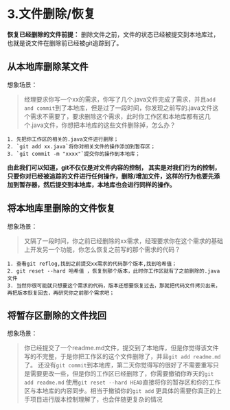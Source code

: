 # 3.文件删除/恢复

**恢复已经删除的文件前提：** 删除文件之前，文件的状态已经被提交到本地库过，也就是说文件在删除前已经被git追踪到了。

## 从本地库删除某文件

想象场景：
>经理要求你写一个xx的需求，你写了几个.java文件完成了需求，并且`add and commit`到了本地库，但是过了一段时间，你发现之前写的.java文件这个需求不需要了，要求删除这个需求，此时你工作区和本地库都有这几个.java文件，你想把本地库的这些文件删除掉，怎么办？

```
1. 先把你工作区的相关的.java文件进行删除；
2. `git add xx.java`将你对相关文件的操作添加到暂存区；
3. `git commit -m "xxxx"`提交你的操作到本地库；
```

**由此我们可以知道，git不仅仅是对文件内容的控制，
其实是对我们行为的控制，只要你对已经被追踪的文件进行任何操作，删除/增加文件，这样的行为也要先添加到暂存器，然后提交到本地库，本地库也会进行同样的操作。**

## 将本地库里删除的文件恢复

想象场景：
>又隔了一段时间，你之前已经删除的xx需求，经理要求你在这个需求的基础上开发另一个功能，你怎么恢复之前写的那个需求的代码？

```
1. 查看git reflog,找到之前提交xx需求的代码那个版本,找到哈希值；
2. git reset --hard 哈希值 ，恢复到那个版本，此时你工作区就有了之前删除的.java文件
3. 当然你很可能就只想要这个需求的代码，版本还想要恢复过去，那就把代码文件拷贝出来，再把版本恢复回去，再研究你之前那个需求吧；
```

## 将暂存区删除的文件找回

想象场景：
>你已经提交了一个readme.md文件，提交到了本地库，但是你觉得该文件写的不完整，于是你把工作区的这个文件删除了，并且`git add readme.md`了。
>还没有`git commit`到本地库，第二天你觉得写的很好了不需要重写只是需要更改一些，但是你的工作区已经删除了，你需要撤销你昨天的`git add readme.md`
>使用`git reset --hard HEAD`直接将你的暂存区和你的工作区与本地库的内容同步。相当于撤销你的`git add`
>更具体的需要你真正的上手项目进行版本控制理解了，也会伴随更复杂的情况
>

















































